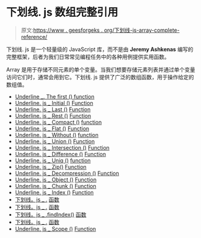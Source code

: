 # 下划线. js 数组完整引用

> 原文:[https://www . geesforgeks . org/下划线-js-array-complete-reference/](https://www.geeksforgeeks.org/underscore-js-array-complete-reference/)

下划线. js 是一个轻量级的 JavaScript 库，而不是由 **Jeremy Ashkenas** 编写的完整框架，后者为我们日常常见编程任务中的各种用例提供实用函数。

Array 是用于存储不同元素的单个变量。当我们想要存储元素列表并通过单个变量访问它们时，通常会用到它。下划线. js 提供了广泛的数组函数，用于操作给定的数组值。

*   [Underline _. The first () function](https://www.geeksforgeeks.org/underscore-js-first-with-examples/#:~:text=The%20_.,use%20function%20of%20the%20underscore.)
*   [Underline. js _ Initial ()](https://www.geeksforgeeks.org/underscore-js-_-initial-with-examples/) [Function](https://www.geeksforgeeks.org/underscore-js-first-with-examples/#:~:text=The%20_.,use%20function%20of%20the%20underscore.)
*   [Underline. js _ Last ()](https://www.geeksforgeeks.org/underscore-js-_-last-with-examples/#:~:text=js%20is%20a%20JavaScript%20library,making%20it%20into%202%20arrays.) [Function](https://www.geeksforgeeks.org/underscore-js-first-with-examples/#:~:text=The%20_.,use%20function%20of%20the%20underscore.)
*   [Underline. js _ Rest ()](https://www.geeksforgeeks.org/underscore-js-_-rest-with-examples/) [Function](https://www.geeksforgeeks.org/underscore-js-first-with-examples/#:~:text=The%20_.,use%20function%20of%20the%20underscore.)
*   [Underline. js _ Compact ()](https://www.geeksforgeeks.org/underscore-js-_-compact-with-examples/) [function](https://www.geeksforgeeks.org/underscore-js-first-with-examples/#:~:text=The%20_.,use%20function%20of%20the%20underscore.)
*   [Underline. js _ Flat ()](https://www.geeksforgeeks.org/underscore-js-_-flatten-with-examples/) [Function](https://www.geeksforgeeks.org/underscore-js-first-with-examples/#:~:text=The%20_.,use%20function%20of%20the%20underscore.)
*   [Underline. js _ Without ()](https://www.geeksforgeeks.org/underscore-js-_-without-with-examples/) [function](https://www.geeksforgeeks.org/underscore-js-first-with-examples/#:~:text=The%20_.,use%20function%20of%20the%20underscore.)
*   [Underline. js _ Union ()](https://www.geeksforgeeks.org/underscore-js-_-union-with-examples/) [Function](https://www.geeksforgeeks.org/underscore-js-first-with-examples/#:~:text=The%20_.,use%20function%20of%20the%20underscore.)
*   [Underline. js _ Intersection ()](https://www.geeksforgeeks.org/underscore-js-_-intersection-with-examples/) [Function](https://www.geeksforgeeks.org/underscore-js-first-with-examples/#:~:text=The%20_.,use%20function%20of%20the%20underscore.)
*   [Underline. js _ Difference ()](https://www.geeksforgeeks.org/underscore-js-_-difference-with-examples/#:~:text=The%20Underscore.,present%20in%20the%20other%20arrays.) [Function](https://www.geeksforgeeks.org/underscore-js-first-with-examples/#:~:text=The%20_.,use%20function%20of%20the%20underscore.)
*   [Underline. js _ Uniq ()](https://www.geeksforgeeks.org/underscore-js-_-uniq-with-examples/) [function](https://www.geeksforgeeks.org/underscore-js-first-with-examples/#:~:text=The%20_.,use%20function%20of%20the%20underscore.)
*   [Underline. js _ Zip()](https://www.geeksforgeeks.org/underscore-js-_-zip-with-examples/) [Function](https://www.geeksforgeeks.org/underscore-js-first-with-examples/#:~:text=The%20_.,use%20function%20of%20the%20underscore.)
*   [Underline. js _ Decompression ()](https://www.geeksforgeeks.org/underscore-js-_-unzip-with-examples/) [Function](https://www.geeksforgeeks.org/underscore-js-first-with-examples/#:~:text=The%20_.,use%20function%20of%20the%20underscore.)
*   [Underline. js _ Object ()](https://www.geeksforgeeks.org/underscore-js-_-object/) [Function](https://www.geeksforgeeks.org/underscore-js-first-with-examples/#:~:text=The%20_.,use%20function%20of%20the%20underscore.)
*   [Underline. js _ Chunk ()](https://www.geeksforgeeks.org/underscore-js-_-chunk/) [Function](https://www.geeksforgeeks.org/underscore-js-first-with-examples/#:~:text=The%20_.,use%20function%20of%20the%20underscore.)
*   [Underline. js _ Index ()](https://www.geeksforgeeks.org/underscore-js-_-indexof/) [Function](https://www.geeksforgeeks.org/underscore-js-first-with-examples/#:~:text=The%20_.,use%20function%20of%20the%20underscore.)
*   [下划线。js _ .](https://www.geeksforgeeks.org/undercore-js-_-lastindexof/) [函数](https://www.geeksforgeeks.org/underscore-js-first-with-examples/#:~:text=The%20_.,use%20function%20of%20the%20underscore.)
*   [下划线。js _ .](https://www.geeksforgeeks.org/underscore-js-_-sortedindex/) [函数](https://www.geeksforgeeks.org/underscore-js-first-with-examples/#:~:text=The%20_.,use%20function%20of%20the%20underscore.)
*   [下划线。js _ .findIndex()](https://www.geeksforgeeks.org/underscore-js-_-findindex/) [函数](https://www.geeksforgeeks.org/underscore-js-first-with-examples/#:~:text=The%20_.,use%20function%20of%20the%20underscore.)
*   [下划线。js _ .](https://www.geeksforgeeks.org/underscore-js-_-findlastindex/) [函数](https://www.geeksforgeeks.org/underscore-js-first-with-examples/#:~:text=The%20_.,use%20function%20of%20the%20underscore.)
*   [Underline. js _ Scope ()](https://www.geeksforgeeks.org/underscore-js-_-range/) [Function](https://www.geeksforgeeks.org/underscore-js-first-with-examples/#:~:text=The%20_.,use%20function%20of%20the%20underscore.)